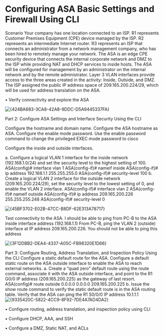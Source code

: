 # Configuring ASA Basic Settings and Firewall Using CLI

Scenario
Your company has one location connected to an ISP. R1 represents Customer Premises Equipment (CPE)
device managed by the ISP. R2 represents an intermediate Internet router. R3 represents an ISP that
connects an administrator from a network management company, who has been hired to remotely manage
your network. The ASA is an edge CPE security device that connects the internal corporate network and DMZ
to the ISP while providing NAT and DHCP services to inside hosts. The ASA will be configured for
management by an administrator on the internal network and by the remote administrator. Layer 3 VLAN
interfaces provide access to the three areas created in the activity: Inside, Outside, and DMZ. The ISP
assigned the public IP address space of 209.165.200.224/29, which will be used for address translation on
the ASA.


• Verify connectivity and explore the ASA

![{424BA683-3CA8-42A8-9DDC-D5A9445337FA}](https://github.com/user-attachments/assets/f50c6396-61dd-47a1-84ef-e8c93470c3a3)


Part 2: Configure ASA Settings and Interface Security Using the CLI

Configure the hostname and domain name.
Configure the ASA hostname as ASA.
Configure the enable mode password.
Use the enable password command to change the privileged EXEC mode password to cisco

Configure the inside and outside interfaces.

a. Configure a logical VLAN 1 interface for the inside network (192.168.1.0/24) and set the security level to
the highest setting of 100.
ASA(config)# interface vlan 1
ASA(config-if)# nameif inside
ASA(config-if)# ip address 192.168.1.1 255.255.255.0
ASA(config-if)# security-level 100
b. Create a logical VLAN 2 interface for the outside network (209.165.200.224/29), set the security level to
the lowest setting of 0, and enable the VLAN 2 interface.
ASA(config-if)# interface vlan 2
ASA(config-if)# nameif outside
ASA(config-if)# ip address 209.165.200.226 255.255.255.248
ASA(config-if)# security-level 0


![{45BF3702-E02B-47CC-B8DF-62E313A78717}](https://github.com/user-attachments/assets/25dc6bfe-2831-4785-82b2-38e4f335eac1)

Test connectivity to the ASA.
I should be able to ping from PC-B to the ASA inside interface address (192.168.1.1)
From PC-B, ping the VLAN 2 (outside) interface at IP address 209.165.200.226. You should not be able
to ping this address

![{3F12DBB2-DEA4-4337-A05C-FB98320E1D66}](https://github.com/user-attachments/assets/b04facfe-3395-4078-9718-fe3099fe6f37)

Part 3: Configure Routing, Address Translation, and Inspection Policy Using the CLI
Configure a static default route for the ASA.
Configure a default static route on the ASA outside interface to enable the ASA to reach external networks.
a. Create a “quad zero” default route using the route command, associate it with the ASA outside interface,
and point to the R1 G0/0 IP address (209.165.200.225) as the gateway of last resort.
ASA(config)# route outside 0.0.0.0 0.0.0.0 209.165.200.225
b. Issue the show route command to verify the static default route is in the ASA routing table.
Verify that the ASA can ping the R1 S0/0/0 IP address 10.1.1.1
![{9335420C-5822-4CC9-8F92-7DE4A7AD4DA2}](https://github.com/user-attachments/assets/408994ca-d9aa-4422-9086-e2921e98f740)






• Configure routing, address translation, and inspection policy using CLI

• Configure DHCP, AAA, and SSH

• Configure a DMZ, Static NAT, and ACLs
